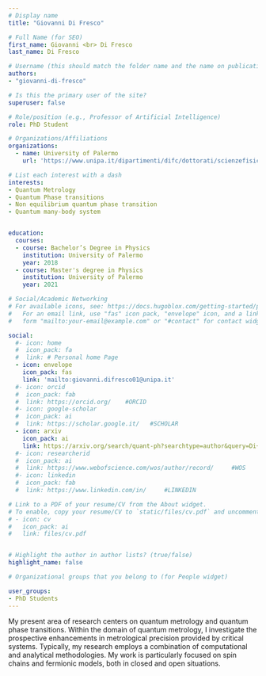 ```yaml
---
# Display name
title: "Giovanni Di Fresco"

# Full Name (for SEO)
first_name: Giovanni <br> Di Fresco
last_name: Di Fresco

# Username (this should match the folder name and the name on publications)
authors:
- "giovanni-di-fresco"

# Is this the primary user of the site?
superuser: false

# Role/position (e.g., Professor of Artificial Intelligence)
role: PhD Student

# Organizations/Affiliations
organizations:
  - name: University of Palermo
    url: 'https://www.unipa.it/dipartimenti/difc/dottorati/scienzefisicheechimiche/en/phd-students/'

# List each interest with a dash
interests:
- Quantum Metrology 
- Quantum Phase transitions
- Non equilibrium quantum phase transition
- Quantum many-body system


education:
  courses:
  - course: Bachelor’s Degree in Physics
    institution: University of Palermo
    year: 2018
  - course: Master's degree in Physics
    institution: University of Palermo
    year: 2021

# Social/Academic Networking
# For available icons, see: https://docs.hugoblox.com/getting-started/page-builder/#icons
#   For an email link, use "fas" icon pack, "envelope" icon, and a link in the
#   form "mailto:your-email@example.com" or "#contact" for contact widget.

social:
  #- icon: home
  #  icon_pack: fa
  #  link: # Personal home Page
  - icon: envelope
    icon_pack: fas
    link: 'mailto:giovanni.difresco01@unipa.it'
  #- icon: orcid
  #  icon_pack: fab
  #  link: https://orcid.org/    #ORCID
  #- icon: google-scholar 
  #  icon_pack: ai
  #  link: https://scholar.google.it/   #SCHOLAR
  - icon: arxiv
    icon_pack: ai
    link: https://arxiv.org/search/quant-ph?searchtype=author&query=Di+Fresco,+G
  #- icon: researcherid
  #  icon_pack: ai
  #  link: https://www.webofscience.com/wos/author/record/     #WOS
  #- icon: linkedin
  #  icon_pack: fab
  #  link: https://www.linkedin.com/in/     #LINKEDIN

# Link to a PDF of your resume/CV from the About widget.
# To enable, copy your resume/CV to `static/files/cv.pdf` and uncomment the lines below.
# - icon: cv
#   icon_pack: ai
#   link: files/cv.pdf


# Highlight the author in author lists? (true/false)
highlight_name: false

# Organizational groups that you belong to (for People widget)

user_groups:
- PhD Students
---
```

My present area of research centers on quantum metrology and quantum phase transitions. Within the domain of quantum metrology, I investigate the prospective enhancements in metrological precision provided by critical systems. Typically, my research employs a combination of computational and analytical methodologies. My work is particularly focused on spin chains and fermionic models, both in closed and open situations.